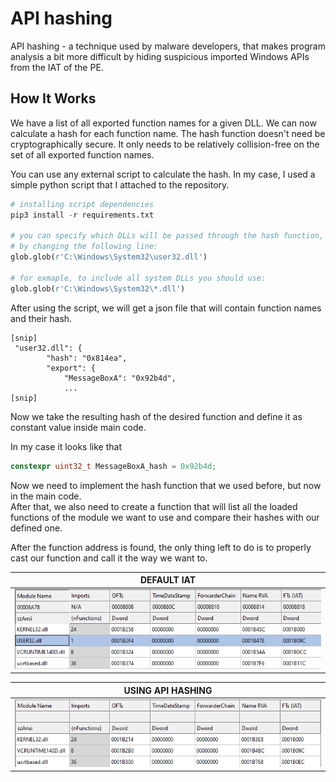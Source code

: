 # API hashing

API hashing - a technique used by malware developers, that makes program analysis a bit more difficult by hiding suspicious imported Windows APIs from the IAT of the PE.

## How It Works

We have a list of all exported function names for a given DLL. We can now calculate a hash for each function name. The hash function doesn't need be cryptographically secure. It only needs to be relatively collision-free on the set of all exported function names.

You can use any external script to calculate the hash. In my case, I used a simple python script that I attached to the repository.

```python
# installing script dependencies
pip3 install -r requirements.txt

# you can specify which DLLs will be passed through the hash function,
# by changing the following line:
glob.glob(r'C:\Windows\System32\user32.dll')

# for exmaple, to include all system DLLs you should use:
glob.glob(r'C:\Windows\System32\*.dll')
```

After using the script, we will get a json file that will contain function names and their hash.

```
[snip]
 "user32.dll": {
        "hash": "0x814ea",
        "export": {
            "MessageBoxA": "0x92b4d",
            ...
[snip]
```

Now we take the resulting hash of the desired function
and define it as constant value inside main code.

In my case it looks like that
```c++
constexpr uint32_t MessageBoxA_hash = 0x92b4d;
```
 Now we need to implement the hash function that we used before, but now in the main code.<br />
 After that, we also need to create a function that will list all the loaded functions of the module we want to use and compare their hashes with our defined one.

 After the function address is found, the only thing left to do is to properly cast our function and call it the way we want to.

 |  DEFAULT IAT                     |
 | -------------------------------- | 
 | ![default](assets/default.png)   |

 | USING API HASHING                |
 | -------------------------------- |
 | ![hashing](assets/hashing.png)   |
 
  
